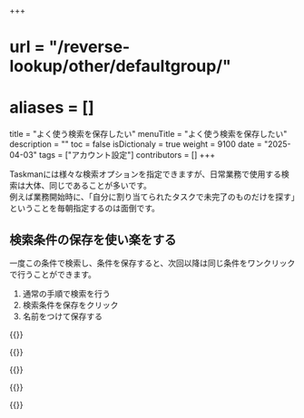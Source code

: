 +++
# url = "/reverse-lookup/other/defaultgroup/"
# aliases = []
title = "よく使う検索を保存したい"
menuTitle = "よく使う検索を保存したい"
description = ""
toc = false
isDictionaly = true
weight = 9100
date = "2025-04-03"
tags = ["アカウント設定"]
contributors = []
+++

Taskmanには様々な検索オプションを指定できますが、日常業務で使用する検索は大体、同じであることが多いです。  
例えば業務開始時に、「自分に割り当てられたタスクで未完了のものだけを探す」ということを毎朝指定するのは面倒です。  

## 検索条件の保存を使い楽をする

一度この条件で検索し、条件を保存すると、次回以降は同じ条件をワンクリックで行うことができます。


1. 通常の手順で検索を行う
2. 検索条件を保存をクリック
3. 名前をつけて保存する

{{<iTablet filename="img/query1" msg="条件を指定して検索を開始する"  alice="ok">}}

{{<nextArrow>}}

{{<iTablet filename="img/query2" msg="条件の保存をクリック・名前をつける"  alice="ok">}}

{{<nextArrow>}}

{{<iTablet filename="img/query3" msg="次回からワンクリックで検索ができる"  alice="ok">}}

